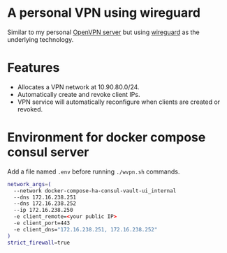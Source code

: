 # A personal VPN using wireguard

Similar to my personal [OpenVPN server][openvpn] but using [wireguard][wg] as the
underlying technology.

# Features

- Allocates a VPN network at 10.90.80.0/24.
- Automatically create and revoke client IPs.
- VPN service will automatically reconfigure when clients are created or
  revoked.

# Environment for docker compose consul server

Add a file named `.env` before running `./wvpn.sh` commands.

```bash
network_args=(
  --network docker-compose-ha-consul-vault-ui_internal
  --dns 172.16.238.251
  --dns 172.16.238.252
  --ip 172.16.238.250
  -e client_remote=<your public IP>
  -e client_port=443
  -e client_dns="172.16.238.251, 172.16.238.252"
)
strict_firewall=true
```

[openvpn]: https://github.com/samrocketman/docker-openvpn
[wg]: https://www.wireguard.com
